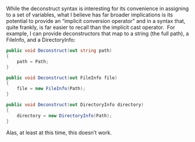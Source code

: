 

While the deconstruct syntax is interesting for its convenience in assigning to a set of variables, what I believe has far broader implications is its potential to provide an “implicit conversion operator” and in a syntax that, quite frankly, is far easier to recall than the implicit cast operator.  For example, I can provide deconstructors that map to a string (the full path), a FileInfo, and a DirectoryInfo:

```csharp
public void Deconstruct(out string path)
{
    path = Path;
}

public void Deconstruct(out FileInfo file)
{
    file = new FileInfo(Path);
}

public void Deconstruct(out DirectoryInfo directory)
{
    directory = new DirectoryInfo(Path);
}
```

Alas, at least at this time, this doesn’t work.
